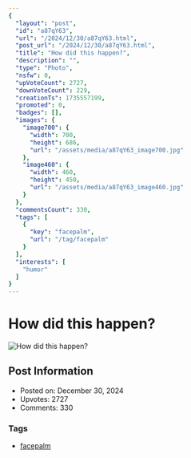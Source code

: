 ```yaml
---
{
  "layout": "post",
  "id": "a87qY63",
  "url": "/2024/12/30/a87qY63.html",
  "post_url": "/2024/12/30/a87qY63.html",
  "title": "How did this happen?",
  "description": "",
  "type": "Photo",
  "nsfw": 0,
  "upVoteCount": 2727,
  "downVoteCount": 229,
  "creationTs": 1735557199,
  "promoted": 0,
  "badges": [],
  "images": {
    "image700": {
      "width": 700,
      "height": 686,
      "url": "/assets/media/a87qY63_image700.jpg"
    },
    "image460": {
      "width": 460,
      "height": 450,
      "url": "/assets/media/a87qY63_image460.jpg"
    }
  },
  "commentsCount": 330,
  "tags": [
    {
      "key": "facepalm",
      "url": "/tag/facepalm"
    }
  ],
  "interests": [
    "humor"
  ]
}
---
```


# How did this happen?

![How did this happen?](/assets/media/a87qY63_image700.jpg)

## Post Information

- Posted on: December 30, 2024
- Upvotes: 2727
- Comments: 330

### Tags

- [facepalm](/tag/facepalm)
